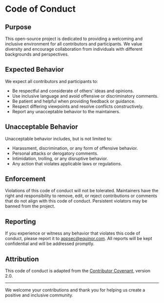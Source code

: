 # Code of Conduct

## Purpose

This open-source project is dedicated to providing a welcoming and inclusive environment for all contributors and participants. We value diversity and encourage collaboration from individuals with different backgrounds and perspectives.

## Expected Behavior

We expect all contributors and participants to:

- Be respectful and considerate of others' ideas and opinions.
- Use inclusive language and avoid offensive or discriminatory comments.
- Be patient and helpful when providing feedback or guidance.
- Respect differing viewpoints and resolve conflicts constructively.
- Report any unacceptable behavior to the maintainers.

## Unacceptable Behavior

Unacceptable behavior includes, but is not limited to:

- Harassment, discrimination, or any form of offensive behavior.
- Personal attacks or derogatory comments.
- Intimidation, trolling, or any disruptive behavior.
- Any action that violates applicable laws or regulations.

## Enforcement

Violations of this code of conduct will not be tolerated. Maintainers have the right and responsibility to remove, edit, or reject contributions or comments that do not align with this code of conduct. Persistent violators may be banned from the project.

## Reporting

If you experience or witness any behavior that violates this code of conduct, please report it to appsec@equinor.com. All reports will be kept confidential and will be addressed promptly.

## Attribution

This code of conduct is adapted from the [Contributor Covenant](https://www.contributor-covenant.org/version/2/0/code_of_conduct/), version 2.0.

---

We welcome your contributions and thank you for helping us create a positive and inclusive community.
